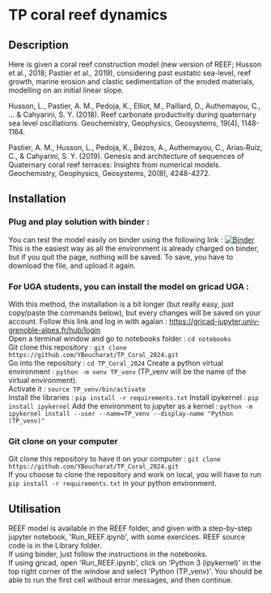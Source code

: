 # TP coral reef dynamics

## Description 
Here is given a coral reef construction model (new version of REEF; Husson et al., 2018; Pastier et al., 2019), considering past eustatic sea-level, reef growth, marine erosion and clastic sedimentation of the eroded materials, modelling on an initial linear slope.

Husson, L., Pastier, A. M., Pedoja, K., Elliot, M., Paillard, D., Authemayou, C., ... & Cahyarini, S. Y. (2018). Reef carbonate productivity during quaternary sea level oscillations. Geochemistry, Geophysics, Geosystems, 19(4), 1148-1164.

Pastier, A. M., Husson, L., Pedoja, K., Bézos, A., Authemayou, C., Arias‐Ruiz, C., & Cahyarini, S. Y. (2019). Genesis and architecture of sequences of Quaternary coral reef terraces: Insights from numerical models. Geochemistry, Geophysics, Geosystems, 20(8), 4248-4272.

## Installation

### Plug and play solution with binder :
You can test the model easily on binder using the following link : 
[![Binder](https://mybinder.org/badge_logo.svg)](https://mybinder.org/v2/gh/YBoucharat/TP_Coral_2024.git/HEAD) <br>
This is the easiest way as all the environment is already charged on binder, but if you quit the page, nothing will be saved. To save, you have to download the file, and upload it again. <br>

### For UGA students, you can install the model on gricad UGA :
With this method, the installation is a bit longer (but really easy, just copy/paste the commands below), but every changes will be saved on your account.
Follow this link and log in with agalan : https://gricad-jupyter.univ-grenoble-alpes.fr/hub/login <br>
Open a terminal window and go to notebooks folder : `cd notebooks` <br> 
Git clone this repository : `git clone https://github.com/YBoucharat/TP_Coral_2024.git` <br>
Go into the repository : `cd TP_Coral_2024`
Create a python virtual environment : `python -m venv TP_venv` (TP_venv will be the name of the virtual environment). <br>
Activate it : `source TP_venv/bin/activate` <br>
Install the libraries : `pip install -r requirements.txt`
Install ipykernel : `pip install ipykernel`
Add the environment to jupyter as a kernel : `python -m ipykernel install --user --name=TP_venv --display-name "Python (TP_venv)"`

### Git clone on your computer
Git clone this repository to have it on your computer : `git clone https://github.com/YBoucharat/TP_Coral_2024.git` <br>
If you choose to clone the repository and work on local, you will have to run `pip install -r requirements.txt` in your python environment. 


## Utilisation
REEF model is available in the REEF folder, and given with a step-by-step jupyter notebook, 'Run_REEF.ipynb', with some exercices. REEF source code is in the Library folder. <br>
If using binder, just follow the instructions in the notebooks.<br>
If using gricad, open 'Run_REEF.ipynb', click on 'Python 3 (ipykernel)' in the top right corner of the window and select 'Python (TP_venv)'. You should be able to run the first cell without error messages, and then continue.
